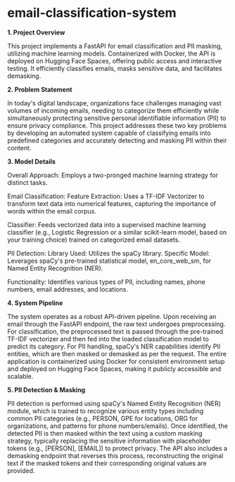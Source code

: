 # email-classification-system

**1. Project Overview**

This project implements a FastAPI for email classification and PII masking, utilizing machine learning models. Containerized with Docker, the API is deployed on Hugging Face Spaces, offering public access and interactive testing. It efficiently classifies emails, masks sensitive data, and facilitates demasking.

**2. Problem Statement**

In today's digital landscape, organizations face challenges managing vast volumes of incoming emails, needing to categorize them efficiently while simultaneously protecting sensitive personal identifiable information (PII) to ensure privacy compliance. This project addresses these two key problems by developing an automated system capable of classifying emails into predefined categories and accurately detecting and masking PII within their content.

**3. Model Details**

Overall Approach: Employs a two-pronged machine learning strategy for distinct tasks.

Email Classification:
Feature Extraction: Uses a TF-IDF Vectorizer to transform text data into numerical features, capturing the importance of words within the email corpus.

Classifier: Feeds vectorized data into a supervised machine learning classifier 
(e.g., Logistic Regression or a similar scikit-learn model, based on your training choice) trained on categorized email datasets.

PII Detection:
Library Used: Utilizes the spaCy library.
Specific Model: Leverages spaCy's pre-trained statistical model, en_core_web_sm, for Named Entity Recognition (NER).

Functionality: Identifies various types of PII, including names, phone numbers, email addresses, and locations.

**4. System Pipeline**

The system operates as a robust API-driven pipeline. Upon receiving an email through the FastAPI endpoint, the raw text undergoes preprocessing. For classification, the preprocessed text is passed through the pre-trained TF-IDF vectorizer and then fed into the loaded classification model to predict its category. For PII handling, spaCy's NER capabilities identify PII entities, which are then masked or demasked as per the request. The entire application is containerized using Docker for consistent environment setup and deployed on Hugging Face Spaces, making it publicly accessible and scalable.

**5. PII Detection & Masking**

PII detection is performed using spaCy's Named Entity Recognition (NER) module, which is trained to recognize various entity types including common PII categories (e.g., PERSON, GPE for locations, ORG for organizations, and patterns for phone numbers/emails). Once identified, the detected PII is then masked within the text using a custom masking strategy, typically replacing the sensitive information with placeholder tokens (e.g., [PERSON], [EMAIL]) to protect privacy. The API also includes a demasking endpoint that reverses this process, reconstructing the original text if the masked tokens and their corresponding original values are provided.


